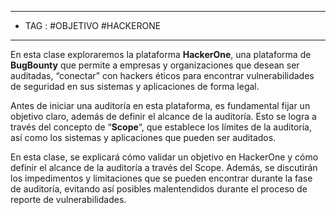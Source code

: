 
----
-  TAG : #OBJETIVO #HACKERONE
----

En esta clase exploraremos la plataforma **HackerOne**, una plataforma de **BugBounty** que permite a empresas y organizaciones que desean ser auditadas, “conectar” con hackers éticos para encontrar vulnerabilidades de seguridad en sus sistemas y aplicaciones de forma legal.

Antes de iniciar una auditoría en esta plataforma, es fundamental fijar un objetivo claro, además de definir el alcance de la auditoría. Esto se logra a través del concepto de “**Scope**“, que establece los límites de la auditoría, así como los sistemas y aplicaciones que pueden ser auditados.

En esta clase, se explicará cómo validar un objetivo en HackerOne y cómo definir el alcance de la auditoría a través del Scope. Además, se discutirán los impedimentos y limitaciones que se pueden encontrar durante la fase de auditoría, evitando así posibles malentendidos durante el proceso de reporte de vulnerabilidades.